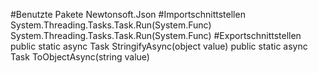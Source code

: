 #Benutzte Pakete
Newtonsoft.Json
#Importschnittstellen
System.Threading.Tasks.Task.Run<string>(System.Func<string>)
System.Threading.Tasks.Task.Run<T>(System.Func<T>)
#Exportschnittstellen
public static async Task<string> StringifyAsync(object value)
public static async Task<T> ToObjectAsync<T>(string value)

